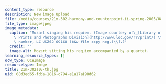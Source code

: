 ```yaml
---
content_type: resource
description: New image Upload
file: /media/courses/21m-302-harmony-and-counterpoint-ii-spring-2005/08d3ed65fdda1816c794e1a17a198d62_21m-302s05-th.jpg
file_type: image/jpeg
image_metadata:
  caption: "Mozart singing his requiem. (Image courtesy of\_[Library of Congress,\
    \ Prints and Photographs Division](http://www.loc.gov/rr/print/) \\[reproduction\
    \ number, LC-USZ62-69168 (b&w film copy neg.)\\].)"
  credit: ''
  image-alt: Mozart sitting his requiem accompanied by a quartet.
learning_resource_types: []
ocw_type: OCWImage
resourcetype: Image
title: 21m-302s05-th.jpg
uid: 08d3ed65-fdda-1816-c794-e1a17a198d62
---
```

